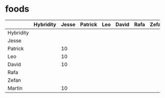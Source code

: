 foods
=====


|           | Hybridity | Jesse | Patrick | Leo | David | Rafa | Zefan | Martin |
| --------- | --------- | ----- | ------- | --- | ----- | ---- | ----- | ------ |
| Hybridity |           |       |         |     |       |      |       |        |
| Jesse     |           |       |         |     |       |      |       |        |
| Patrick   |           |   10  |         |     |       |      |       |        |
| Leo       |           |   10  |         |     |       |      |       |        |
| David     |           |   10  |         |     |       |      |       |        |
| Rafa      |           |       |         |     |       |      |       |        |
| Zefan     |           |       |         |     |       |      |       |        |
| Martin    |           |   10  |         |     |       |      |       |        |
